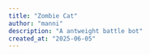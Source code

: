```yaml
---
title: "Zombie Cat"
author: "manni"
description: "A antweight battle bot"
created_at: "2025-06-05"
---
```

